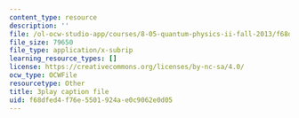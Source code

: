 ```yaml
---
content_type: resource
description: ''
file: /ol-ocw-studio-app/courses/8-05-quantum-physics-ii-fall-2013/f68dfed4f76e5501924ae0c9062e0d05_QI13S04w8dM.vtt
file_size: 79650
file_type: application/x-subrip
learning_resource_types: []
license: https://creativecommons.org/licenses/by-nc-sa/4.0/
ocw_type: OCWFile
resourcetype: Other
title: 3play caption file
uid: f68dfed4-f76e-5501-924a-e0c9062e0d05
---
```

